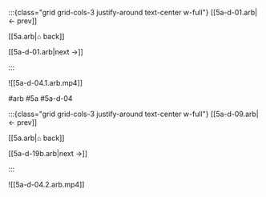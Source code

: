 :::{class="grid grid-cols-3 justify-around text-center w-full"}
[[5a-d-01.arb|← prev]]

[[5a.arb|⌂ back]]

[[5a-d-01.arb|next →]]

:::

![[5a-d-04.1.arb.mp4]]

#arb #5a #5a-d-04

:::{class="grid grid-cols-3 justify-around text-center w-full"}
[[5a-d-09.arb|← prev]]

[[5a.arb|⌂ back]]

[[5a-d-19b.arb|next →]]

:::

![[5a-d-04.2.arb.mp4]]

